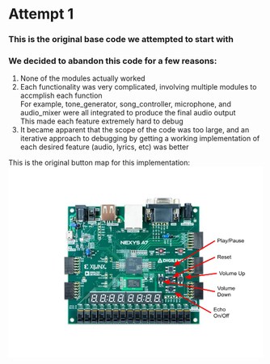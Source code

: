# Attempt 1
### This is the original base code we attempted to start with   
### We decided to abandon this code for a few reasons: 
1. None of the modules actually worked
2. Each functionality was very complicated, involving multiple modules to accmplish each function   
For example, tone_generator, song_controller, microphone, and audio_mixer were all integrated to produce the final audio output   
This made each feature extremely hard to debug
3. It became apparent that the scope of the code was too large, and an iterative approach to debugging by getting a working implementation of each desired feature (audio, lyrics, etc) was better

This is the original button map for this implementation:
![CPE487ButtonMap.PNG](CPE487FinalProjectButtonMap.PNG)
